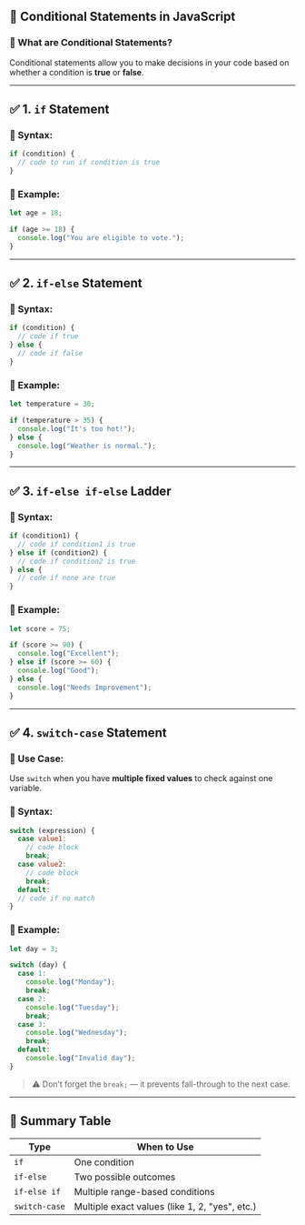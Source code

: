 ## 📘 Conditional Statements in JavaScript

### 🎯 What are Conditional Statements?

Conditional statements allow you to make decisions in your code based on whether a condition is **true** or **false**.

---

## ✅ 1. `if` Statement

### 🔹 Syntax:

```javascript
if (condition) {
  // code to run if condition is true
}
```

### 🔹 Example:

```javascript
let age = 18;

if (age >= 18) {
  console.log("You are eligible to vote.");
}
```

---

## ✅ 2. `if-else` Statement

### 🔹 Syntax:

```javascript
if (condition) {
  // code if true
} else {
  // code if false
}
```

### 🔹 Example:

```javascript
let temperature = 30;

if (temperature > 35) {
  console.log("It's too hot!");
} else {
  console.log("Weather is normal.");
}
```

---

## ✅ 3. `if-else if-else` Ladder

### 🔹 Syntax:

```javascript
if (condition1) {
  // code if condition1 is true
} else if (condition2) {
  // code if condition2 is true
} else {
  // code if none are true
}
```

### 🔹 Example:

```javascript
let score = 75;

if (score >= 90) {
  console.log("Excellent");
} else if (score >= 60) {
  console.log("Good");
} else {
  console.log("Needs Improvement");
}
```

---

## ✅ 4. `switch-case` Statement

### 🔹 Use Case:

Use `switch` when you have **multiple fixed values** to check against one variable.

### 🔹 Syntax:

```javascript
switch (expression) {
  case value1:
    // code block
    break;
  case value2:
    // code block
    break;
  default:
  // code if no match
}
```

### 🔹 Example:

```javascript
let day = 3;

switch (day) {
  case 1:
    console.log("Monday");
    break;
  case 2:
    console.log("Tuesday");
    break;
  case 3:
    console.log("Wednesday");
    break;
  default:
    console.log("Invalid day");
}
```

> ⚠️ Don’t forget the `break;` — it prevents fall-through to the next case.

---

## 🧠 Summary Table

| Type          | When to Use                                    |
| ------------- | ---------------------------------------------- |
| `if`          | One condition                                  |
| `if-else`     | Two possible outcomes                          |
| `if-else if`  | Multiple range-based conditions                |
| `switch-case` | Multiple exact values (like 1, 2, "yes", etc.) |
